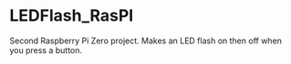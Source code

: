 # LEDFlash_RasPI
Second Raspberry Pi Zero project. Makes an LED flash on then off when you press a button.
